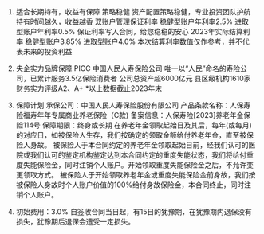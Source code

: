 1. 适合长期持有，收益有保障 策略稳健 资产配置策略稳健，专业投资团队护航 持有时间越久，收益越香 双账户管理保证利率 稳健型账户年利率2.5% 进取型账户年利率0.5% 保证利率写入合同，给您稳稳的安心 2023年实际结算利率 稳健型账户3.85% 进取型账户4.0% 本次结算利率数值仅作参考，并不代表未来的投资利益

2. 央企实力品牌保障 PICC 中国人民人寿保险公司 唯一以“人民”命名的寿险公司，已累计服务3.5亿保险消费者 公司总资产超6000亿元 县区级机构1610家 财务实力评级A2、A+ *以上数据截止2023年末

3. 保障计划 承保公司：中国人民人寿保险股份有限公司 产品条款名称：人保寿险福寿年年专属商业养老保险（C款) 备案信息：人保寿险[2023]养老年金保险114号 保障期限：终身或长期 在养老年金领取起始日及其后，每年(或每月)的对应日，如被保险人生存，我们按确定的领取金额给付养老年金，直至被保险人身故。 被保险人于本合同约定的养老年金领取起始日前，经我们认可的医院或我们认可的鉴定机构鉴定达到本合同约定的重度失能状态，我们将给付重度失能保险金，同时注销个人账户。开始领取重度失能保险金之后，不允许变更领取方式。 被保险人于开始领取养老年金或重度失能保险金前身故，我们按被保险人身故时个人账户价值的100%给付身故保险金，本合同终止，同时注销个人账户。

4. 初始费用：3.0% 自签收合同当日起，有15日的犹豫期，在犹豫期内退保没有损失，犹豫期后退保会遭受一定损失。